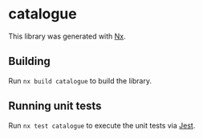 # catalogue

This library was generated with [Nx](https://nx.dev).

## Building

Run `nx build catalogue` to build the library.

## Running unit tests

Run `nx test catalogue` to execute the unit tests via [Jest](https://jestjs.io).
